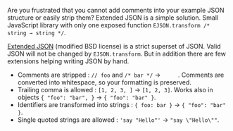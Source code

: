 Are you frustrated that you cannot add comments into your example JSON
structure or easily strip them? Extended JSON is a simple solution. Small
JavaScript library with only one exposed function `EJSON.transform /* string → string */`.

[Extended JSON](http://oleg.fi/ejson) (modified BSD license) is a strict superset of JSON. Valid JSON
will not be changed by `EJSON.transform`. But in addition there are few
extensions helping writing JSON by hand.

* Comments are stripped : `// foo` and `/* bar */`  → `     `. Comments are converted into whitespace, so your formatting is preserved.
* Trailing comma is allowed : `[1, 2, 3, ]` → `[1, 2, 3]`. Works also in objects `{ "foo": "bar", }` → `{ "foo": "bar" }`.
* Identifiers are transformed into strings : `{ foo: bar }` → `{ "foo": "bar" }`.
* Single quoted strings are allowed : `'say "Hello"'` → `"say \"Hello\""`.
